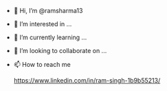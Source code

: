 - 👋 Hi, I’m @ramsharma13
- 👀 I’m interested in ...
- 🌱 I’m currently learning ...
- 💞️ I’m looking to collaborate on ...
- 📫 How to reach me 

  https://www.linkedin.com/in/ram-singh-1b9b55213/

<!---
ramsharma13/ramsharma13 is a ✨ special ✨ repository because its `README.md` (this file) appears on your GitHub profile.
You can click the Preview link to take a look at your changes.
--->
